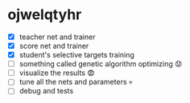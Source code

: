 # ojwelqtyhr
- [x] teacher net and trainer
- [x] score net and trainer
- [x] student's selective targets training
- [ ] something called genetic algorithm optimizing :worried:
- [ ] visualize the results :fearful:
- [ ] tune all the nets and parameters :skull:
- [ ] debug and tests
